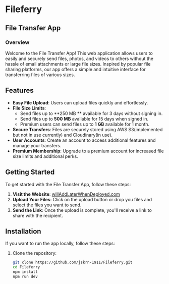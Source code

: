 # Fileferry
## File Transfer App
### Overview

Welcome to the File Transfer App! This web application allows users to easily and securely send files, photos, and videos to others without the hassle of email attachments or large file sizes. Inspired by popular file sharing platforms, our app offers a simple and intuitive interface for transferring files of various sizes.

## Features

- **Easy File Upload**: Users can upload files quickly and effortlessly.
- **File Size Limits**: 
  - Send files up to **250 MB ** available for 3 days without signing in.
  - Send files up to **500 MB** available for 15 days when signed in.
  - Premium users can send files up to **1 GB** available for 1 month.
- **Secure Transfers**: Files are securely stored using AWS S3(implemented but not in use currently) and Cloudinary(in use).
- **User Accounts**: Create an account to access additional features and manage your transfers.
- **Premium Membership**: Upgrade to a premium account for increased file size limits and additional perks.

## Getting Started

To get started with the File Transfer App, follow these steps:

1. **Visit the Website**: [willAddLaterWhenDeployed.com](#)
2. **Upload Your Files**: Click on the upload button or drop you files and select the files you want to send.
3. **Send the Link**: Once the upload is complete, you'll receive a link to share with the recipient.

## Installation

If you want to run the app locally, follow these steps:

1. Clone the repository:
   ```bash
   git clone https://github.com/jskrn-1911/Fileferry.git
   cd Fileferry
   npm install
   npm run dev
